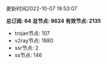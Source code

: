 更新时间2022-10-07 19:53:07

**总订阅: 64**
**总节点: 8624**
**有效节点: 2135**
- trojan节点: 107
- v2ray节点: 1880
- ssr节点: 2
- ss节点: 146
